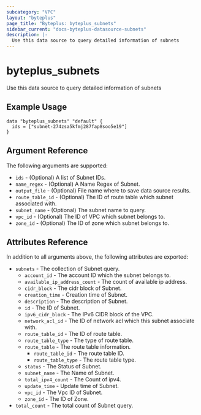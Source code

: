 ```yaml
---
subcategory: "VPC"
layout: "byteplus"
page_title: "Byteplus: byteplus_subnets"
sidebar_current: "docs-byteplus-datasource-subnets"
description: |-
  Use this data source to query detailed information of subnets
---
```

# byteplus_subnets
Use this data source to query detailed information of subnets
## Example Usage
```hcl
data "byteplus_subnets" "default" {
  ids = ["subnet-274zsa5kfmj287fap8soo5e19"]
}
```
## Argument Reference
The following arguments are supported:
* `ids` - (Optional) A list of Subnet IDs.
* `name_regex` - (Optional) A Name Regex of Subnet.
* `output_file` - (Optional) File name where to save data source results.
* `route_table_id` - (Optional) The ID of route table which subnet associated with.
* `subnet_name` - (Optional) The subnet name to query.
* `vpc_id` - (Optional) The ID of VPC which subnet belongs to.
* `zone_id` - (Optional) The ID of zone which subnet belongs to.

## Attributes Reference
In addition to all arguments above, the following attributes are exported:
* `subnets` - The collection of Subnet query.
    * `account_id` - The account ID which the subnet belongs to.
    * `available_ip_address_count` - The count of available ip address.
    * `cidr_block` - The cidr block of Subnet.
    * `creation_time` - Creation time of Subnet.
    * `description` - The description of Subnet.
    * `id` - The ID of Subnet.
    * `ipv6_cidr_block` - The IPv6 CIDR block of the VPC.
    * `network_acl_id` - The ID of network acl which this subnet associate with.
    * `route_table_id` - The ID of route table.
    * `route_table_type` - The type of route table.
    * `route_table` - The route table information.
        * `route_table_id` - The route table ID.
        * `route_table_type` - The route table type.
    * `status` - The Status of Subnet.
    * `subnet_name` - The Name of Subnet.
    * `total_ipv4_count` - The Count of ipv4.
    * `update_time` - Update time of Subnet.
    * `vpc_id` - The Vpc ID of Subnet.
    * `zone_id` - The ID of Zone.
* `total_count` - The total count of Subnet query.


